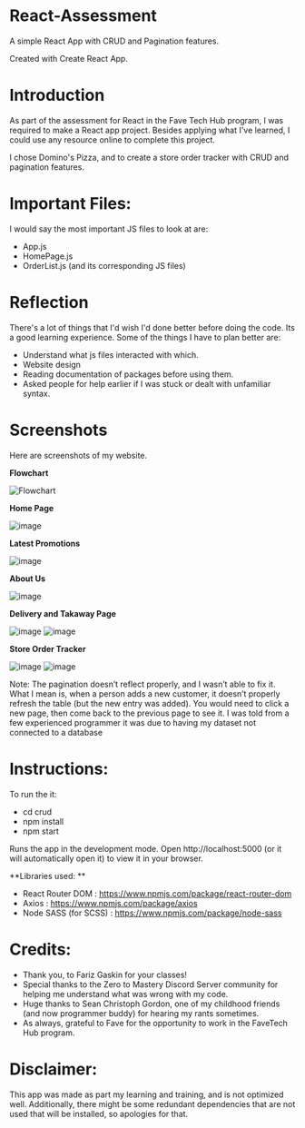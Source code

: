 # React-Assessment
A simple React App with CRUD and Pagination features.

Created with Create React App.

# Introduction
As part of the assessment for React in the Fave Tech Hub program, I was required to make a React app project.
Besides applying what I've learned, I could use any resource online to complete this project. 

I chose Domino's Pizza, and to create a store order tracker with CRUD and pagination features. 

# Important Files:
I would say the most important JS files to look at are:
-	App.js
-	HomePage.js
-	OrderList.js (and its corresponding JS files)

# Reflection
There's a lot of things that I'd wish I'd done better before doing the code. Its a good learning experience.
Some of the things I have to plan better are:
- Understand what js files interacted with which.
- Website design
- Reading documentation of packages before using them.
- Asked people for help earlier if I was stuck or dealt with unfamiliar syntax. 

# Screenshots

Here are screenshots of my website. 

**Flowchart**

![Flowchart](https://user-images.githubusercontent.com/60967477/166882054-52c50e2e-bc11-49ed-a8cc-236722555e86.png)

**Home Page**

![image](https://user-images.githubusercontent.com/60967477/166882104-3de16b2a-1543-4765-94d6-8f31d456b390.png)

**Latest Promotions**

![image](https://user-images.githubusercontent.com/60967477/166882115-ee64dca3-d4d8-4bc1-a237-ab4c8fd6ce10.png)

**About Us**

![image](https://user-images.githubusercontent.com/60967477/166882122-d016d173-a99e-472e-9265-96ffed8e6680.png)

**Delivery and Takaway Page**

![image](https://user-images.githubusercontent.com/60967477/166882139-612a8118-5395-4988-917b-a362bdd6dffb.png)
![image](https://user-images.githubusercontent.com/60967477/166883616-de07c477-b174-40f9-96b3-2be5c47eab1a.png)

**Store Order Tracker**

![image](https://user-images.githubusercontent.com/60967477/166884255-442668c4-86ac-4dac-95f4-16d71ff63b4a.png)
![image](https://user-images.githubusercontent.com/60967477/166884287-10a9381a-f265-4eae-b82a-4d57ae353cdd.png)

Note: The pagination doesn’t reflect properly, and I wasn’t able to fix it. What I mean is, when a person adds a new customer, it doesn’t properly refresh the table (but the new entry was added). You would need to click a new page, then come back to the previous page to see it. I was told from a few experienced programmer it was due to having my dataset not connected to a database

# Instructions:
To run the it:
- cd crud 
- npm install 
- npm start

Runs the app in the development mode.
Open http://localhost:5000 (or it will automatically open it) to view it in your browser.

**Libraries used: **

- React Router DOM      : https://www.npmjs.com/package/react-router-dom
- Axios                 : https://www.npmjs.com/package/axios 
- Node SASS (for SCSS)  : https://www.npmjs.com/package/node-sass 

# Credits:
- Thank you, to Fariz Gaskin for your classes!
- Special thanks to the Zero to Mastery Discord Server community for helping me understand what was wrong with my code.
- Huge thanks to Sean Christoph Gordon, one of my childhood friends (and now programmer buddy) for hearing my rants sometimes. 
- As always, grateful to Fave for the opportunity to work in the FaveTech Hub program. 

# Disclaimer: 
This app was made as part my learning and training, and is not optimized well.
Additionally, there might be some redundant dependencies that are not used that will be installed, so apologies for that. 
